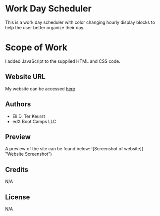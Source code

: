 # Work Day Scheduler

This is a work day scheduler with color changing hourly display blocks to help the user better organize their day.   

# Scope of Work

I added JavaScript to the supplied HTML and CSS code.

## Website URL

My website can be accessed [here]()

## Authors

* Eli D. Ter Keurst
* edX Boot Camps LLC

## Preview 

A preview of the site can be found below:
![Screenshot of website]( "Website Screenshot")

## Credits

N/A

## License

N/A